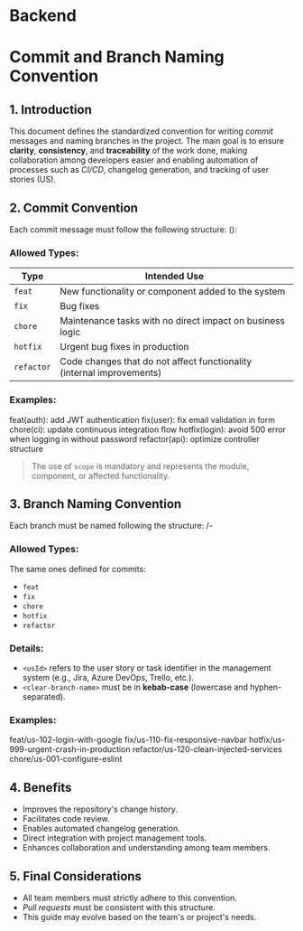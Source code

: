 # Backend

# Commit and Branch Naming Convention

## 1. Introduction
This document defines the standardized convention for writing *commit* messages and naming branches in the project. The main goal is to ensure **clarity**, **consistency**, and **traceability** of the work done, making collaboration among developers easier and enabling automation of processes such as *CI/CD*, changelog generation, and tracking of user stories (US).

## 2. Commit Convention
Each commit message must follow the following structure:
<type>(<scope>): <commit message>

### Allowed Types:
| Type      | Intended Use |
|-----------|------------------------------------------------------------|
| `feat`    | New functionality or component added to the system         |
| `fix`     | Bug fixes                                                  |
| `chore`   | Maintenance tasks with no direct impact on business logic  |
| `hotfix`  | Urgent bug fixes in production                             |
| `refactor`| Code changes that do not affect functionality (internal improvements) |

### Examples:
feat(auth): add JWT authentication
fix(user): fix email validation in form
chore(ci): update continuous integration flow
hotfix(login): avoid 500 error when logging in without password
refactor(api): optimize controller structure

> The use of `scope` is mandatory and represents the module, component, or affected functionality.

## 3. Branch Naming Convention
Each branch must be named following the structure:
<type>/<usId>-<clear-branch-name>


### Allowed Types:
The same ones defined for commits:
- `feat`
- `fix`
- `chore`
- `hotfix`
- `refactor`

### Details:
- `<usId>` refers to the user story or task identifier in the management system (e.g., Jira, Azure DevOps, Trello, etc.).
- `<clear-branch-name>` must be in **kebab-case** (lowercase and hyphen-separated).

### Examples:
feat/us-102-login-with-google
fix/us-110-fix-responsive-navbar
hotfix/us-999-urgent-crash-in-production
refactor/us-120-clean-injected-services
chore/us-001-configure-eslint


## 4. Benefits
- Improves the repository's change history.
- Facilitates code review.
- Enables automated changelog generation.
- Direct integration with project management tools.
- Enhances collaboration and understanding among team members.

## 5. Final Considerations
- All team members must strictly adhere to this convention.
- *Pull requests* must be consistent with this structure.
- This guide may evolve based on the team's or project's needs.
